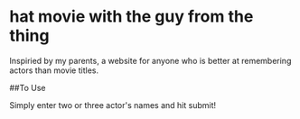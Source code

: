 # hat movie with the guy from the thing

Inspiried by my parents, a website for anyone who is better at remembering actors than movie titles.

##To Use

Simply enter two or three actor's names and hit submit!
